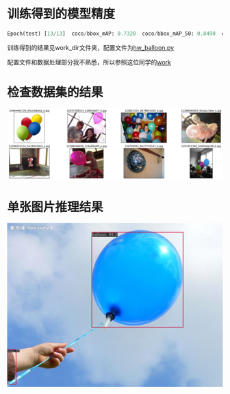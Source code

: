 # 训练得到的模型精度
```python
Epoch(test) [13/13]  coco/bbox_mAP: 0.7320  coco/bbox_mAP_50: 0.8490  coco/bbox_mAP_75: 0.8230  coco/bbox_mAP_s: 0.0000  coco/bbox_mAP_m: 0.4510  coco/bbox_mAP_l: 0.8630  data_time: 0.4074  time: 0.5719
```

训练得到的结果见work_dir文件夹，配置文件为[hw_balloon.py]('hw_balloon.py')

配置文件和数据处理部分我不熟悉，所以参照这位同学的[work](https://github.com/CrabBoss-lab/openmmlab-Camp/tree/master/03-mmdetection-task)


# 检查数据集的结果
<img src="check_dataset.png" />

# 单张图片推理结果
<img src="ball_result.jpg" />
